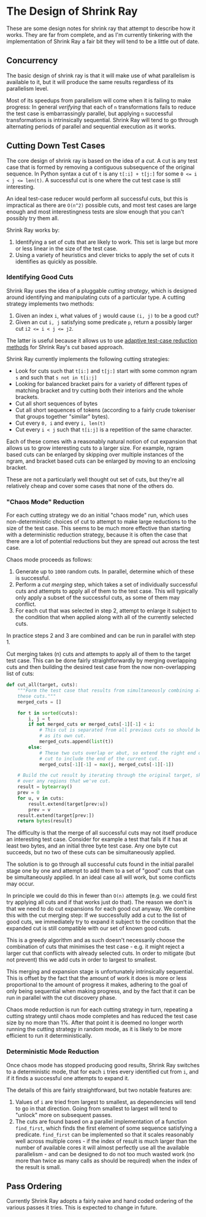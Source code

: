 # The Design of Shrink Ray

These are some design notes for shrink ray that attempt to describe how it works.
They are far from complete, and as I'm currently tinkering with the implementation of Shrink Ray a fair bit they will tend to be a little out of date.

## Concurrency

The basic design of shrink ray is that it will make use of what parallelism is available to it,
but it will produce the same results regardless of its parallelism level.

Most of its speedups from parallelism will come when it is failing to make progress: In general *verifying* that each of `n` transformations fails to reduce the test case is embarrassingly parallel,
but applying `n` successful transformations is intrinsically sequential.
Shrink Ray will tend to go through alternating periods of parallel and sequential execution as it works.

## Cutting Down Test Cases

The core design of shrink ray is based on the idea of a *cut*.
A cut is any test case that is formed by removing a contiguous subsequence of the original sequence.
In Python syntax a cut of `t` is any `t[:i] + t[j:]` for some `0 <= i < j <= len(t)`.
A successful cut is one where the cut test case is still interesting.

An ideal test-case reducer would perform all successful cuts, but this is impractical as there are `O(n^2)` possible cuts,
and most test cases are large enough and most interestingness tests are slow enough that you can't possibly try them all.

Shrink Ray works by:

1. Identifying a set of cuts that are likely to work. This set is large but more or less linear in the size of the test case.
2. Using a variety of heuristics and clever tricks to apply the set of cuts it identifies as quickly as possible.

### Identifying Good Cuts

Shrink Ray uses the idea of a pluggable *cutting strategy*, which is designed around identifying and manipulating cuts of a particular type.
A cutting strategy implements two methods:

1. Given an index `i`, what values of `j` would cause `(i, j)` to be a good cut?
2. Given an cut `i, j` satisfying some predicate `p`, return a possibly larger cut `i2 <= i < j <= j2`.

The latter is useful because it allows us to use [adaptive test-case reduction methods](https://www.drmaciver.com/2017/06/adaptive-delta-debugging/) for Shrink Ray's cut based approach.

Shrink Ray currently implements the following cutting strategies:

* Look for cuts such that `t[i:]` and `t[j:]` start with some common ngram `s` and such that `s not in t[i:j]`
* Looking for balanced bracket pairs for a variety of different types of matching bracket and try cutting both their interiors and the whole brackets.
* Cut all short sequences of bytes
* Cut all short sequences of tokens (according to a fairly crude tokeniser that groups together "similar" bytes).
* Cut every `0, i` and every `i, len(t)`
* Cut every `i < j` such that `t[i:j]` is a repetition of the same character.

Each of these comes with a reasonably natural notion of cut expansion that allows us to grow interesting cuts to a larger size.
For example, ngram based cuts can be enlarged by skipping over multiple instances of the ngram,
and bracket based cuts can be enlarged by moving to an enclosing bracket.

These are not a particularly well thought out set of cuts, but they're all relatively cheap and cover some cases that none of the others do.

### "Chaos Mode" Reduction

For each cutting strategy we do an initial "chaos mode" run, which uses non-deterministic choices of cut to attempt to make large reductions to the size of the test case.
This seems to be much more effective than starting with a deterministic reduction strategy, because it is often the case that there are a lot of potential reductions but they are spread out across the test case.

Chaos mode proceeds as follows:

1. Generate up to `1000` random cuts. In parallel, determine which of these is successful.
2. Perform a *cut merging* step, which takes a set of individually successful cuts and attempts to apply all of them to the test case. This will typically only apply a subset of the successful cuts, as some of them may conflict.
3. For each cut that was selected in step 2, attempt to enlarge it subject to the condition that when applied along with all of the currently selected cuts.

In practice steps 2 and 3 are combined and can be run in parallel with step 1.

Cut merging takes \(n\) cuts and attempts to apply all of them to the target test case.
This can be done fairly straightforwardly by merging overlapping cuts and then building
the desired test case from the now non-overlapping list of cuts:

```python
def cut_all(target, cuts):
    """Form the test case that results from simultaneously combining all of
    these cuts."""
    merged_cuts = []

    for t in sorted(cuts):
        i, j = t
        if not merged_cuts or merged_cuts[-1][-1] < i:
            # This cut is separated from all previous cuts so should be added
            # as its own cut.
            merged_cuts.append(list(t))
        else:
            # These two cuts overlap or abut, so extend the right end of the last
            # cut to include the end of the current cut.
            merged_cuts[-1][-1] = max(j, merged_cuts[-1][-1])

    # Build the cut result by iterating through the original target, skipping
    # over any regions that we've cut.
    result = bytearray()
    prev = 0
    for u, v in cuts:
        result.extend(target[prev:u])
        prev = v
    result.extend(target[prev:])
    return bytes(result)
```

The difficulty is that the merge of all successful cuts may not itself produce an interesting test case.
Consider for example a test that fails if it has at least two bytes,
and an initial three byte test case. Any one byte cut succeeds, but no two of these cuts can be simultaneously applied.

The solution is to go through all successful cuts found in the initial parallel stage one by one and attempt to add them to a set of "good" cuts that can be simultaneously applied.
In an ideal case all will work, but some conflicts may occur.

In principle we could do this in fewer than `O(n)` attempts (e.g. we could first try applying all cuts and if that works just do that).
The reason we don't is that we need to do cut expansions for each good cut anyway.
We combine this with the cut merging step:
If we successfully add a cut to the list of good cuts, we immediately try to expand it subject to the condition that the expanded cut is still compatible with our set of known good cuts.

This is a greedy algorithm and as such doesn't necessarily choose the combination of cuts that minimises the test case - e.g. it might reject a larger cut that conflicts with already selected cuts.
In order to mitigate (but not prevent) this we add cuts in order to largest to smallest.

This merging and expansion stage is unfortunately intrinsically sequential. This is offset by the fact that the amount of work it does is more or less proportional to the amount of progress it makes,
adhering to the goal of only being sequential when making progress,
and by the fact that it can be run in parallel with the cut discovery phase.

Chaos mode reduction is run for each cutting strategy in turn, repeating a cutting strategy until chaos mode completes and has reduced the test case size by no more than 1%.
After that point it is deemed no longer worth running the cutting strategy in random mode,
as it is likely to be more efficient to run it deterministically.

### Deterministic Mode Reduction

Once chaos mode has stopped producing good results, Shrink Ray switches to a deterministic mode, that for each `i` tries every identified cut from `i`, and if it finds a successful one attempts to expand it.

The details of this are fairly straightforward, but two notable features are:

1. Values of `i` are tried from largest to smallest, as dependencies will tend to go in that direction. Going from smallest to largest will tend to "unlock" more on subsequent passes.
2. The cuts are found based on a parallel implementation of a function `find_first`, which finds the first element of some sequence satisfying a predicate. `find_first` can be implemented so that it scales reasonably well across multiple cores - if the index of result is much larger than the number of available cores it will almost perfectly use all the available parallelism - and can be designed to do not too much wasted work (no more than twice as many calls as should be required) when the index of the result is small.

## Pass Ordering

Currently Shrink Ray adopts a fairly naive and hand coded ordering of the various passes it tries. This is expected to change in future.
